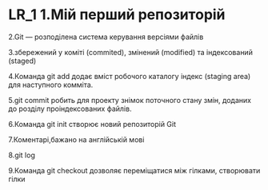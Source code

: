 # LR_1 1.Мій перший репозиторій

2.Git — розподілена система керування версіями файлів

3.збережений у коміті (commited), змінений (modified) та індексований (staged)

4.Команда git add додає вміст робочого каталогу індекс (staging area) для наступного комміта.

5.git commit робить для проекту знімок поточного стану змін, доданих до розділу проіндексованих файлів.

6.Команда git init створює новий репозиторій Git

7.Коментарі,бажано на англійській мові

8.git log

9.Команда git checkout дозволяє переміщатися між гілками, створювати гілки

